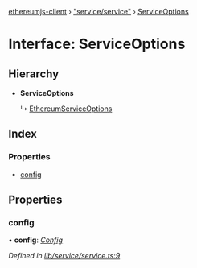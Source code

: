 [ethereumjs-client](../README.md) › ["service/service"](../modules/_service_service_.md) › [ServiceOptions](_service_service_.serviceoptions.md)

# Interface: ServiceOptions

## Hierarchy

* **ServiceOptions**

  ↳ [EthereumServiceOptions](_service_ethereumservice_.ethereumserviceoptions.md)

## Index

### Properties

* [config](_service_service_.serviceoptions.md#config)

## Properties

###  config

• **config**: *[Config](../classes/_config_.config.md)*

*Defined in [lib/service/service.ts:9](https://github.com/ethereumjs/ethereumjs-client/blob/master/lib/service/service.ts#L9)*
